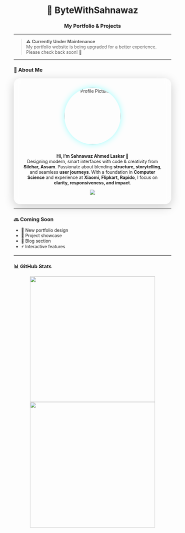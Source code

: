 <h1 align="center">🚀 ByteWithSahnawaz</h1>
<h3 align="center">My Portfolio & Projects</h3>

---

> ⚠️ **Currently Under Maintenance**  
My portfolio website is being upgraded for a better experience. Please check back soon! 🚧  

---

### 👤 About Me
<div align="center" style="
  background: rgba(255, 255, 255, 0.05);
  border-radius: 20px;
  padding: 30px;
  backdrop-filter: blur(10px);
  box-shadow: 0 8px 32px rgba(0, 0, 0, 0.2);
  display: inline-block;
  max-width: 600px;
">
  <img src="profile.jpg" width="180" style="border-radius:50%; margin-bottom:15px; box-shadow:0 0 20px rgba(0, 255, 255, 0.4);" alt="Profile Picture">
  
  <p align="center">
    <strong>Hi, I’m Sahnawaz Ahmed Laskar 👋</strong><br>
    Designing modern, smart interfaces with code & creativity from <b>Silchar, Assam</b>.  
    Passionate about blending <b>structure, storytelling</b>, and seamless <b>user journeys</b>.  
    With a foundation in <b>Computer Science</b> and experience at <b>Xiaomi, Flipkart, Rapido</b>,  
    I focus on <b>clarity, responsiveness, and impact</b>.
  </p>

  <a href="https://www.instagram.com/_sarfaraz__k?igsh=N3lqYjN5eHlxM2M=" target="_blank">
    <img src="https://img.shields.io/badge/-Instagram-E4405F?style=for-the-badge&logo=instagram&logoColor=white">
  </a>
</div>

---

### 🔜 Coming Soon
- 🎨 New portfolio design  
- 📂 Project showcase  
- 📝 Blog section  
- ⚡ Interactive features  

---

### 📊 GitHub Stats
<p align="center">
  <img src="https://github-readme-stats.vercel.app/api?username=Sahnawaz&show_icons=true&theme=tokyonight" width="400">
  <img src="https://github-readme-streak-stats.herokuapp.com/?user=Sahnawaz&theme=tokyonight" width="400">
</p>
